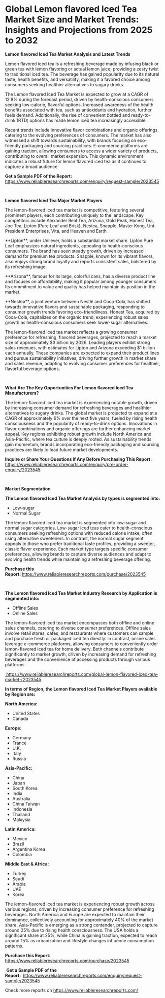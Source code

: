 <p><h1>Global Lemon flavored Iced Tea Market Size and Market Trends: Insights and Projections from 2025 to 2032</h1></p><p><strong>Lemon flavored Iced Tea Market Analysis and Latest Trends</strong></p>
<p><p>Lemon flavored iced tea is a refreshing beverage made by infusing black or green tea with lemon flavoring or actual lemon juice, providing a zesty twist to traditional iced tea. The beverage has gained popularity due to its natural taste, health benefits, and versatility, making it a favored choice among consumers seeking healthier alternatives to sugary drinks.</p><p>The Lemon flavored Iced Tea Market is expected to grow at a CAGR of 12.8% during the forecast period, driven by health-conscious consumers seeking low-calorie, flavorful options. Increased awareness of the health benefits associated with tea, such as antioxidants and hydration, further fuels demand. Additionally, the rise of convenient bottled and ready-to-drink (RTD) options has made lemon iced tea increasingly accessible.</p><p>Recent trends include innovative flavor combinations and organic offerings, catering to the evolving preferences of consumers. The market has also witnessed a shift towards sustainability, with brands focusing on eco-friendly packaging and sourcing practices. E-commerce platforms are gaining traction, allowing consumers to access a wider variety of products, contributing to overall market expansion. This dynamic environment indicates a robust future for lemon flavored iced tea as it continues to capture a broad audience.</p></p>
<p><strong>Get a Sample PDF of the Report:&nbsp;</strong> <a href="https://www.reliableresearchreports.com/enquiry/request-sample/2023545?utm_campaign=3262&utm_medium=2&utm_source=Github&utm_content=ia&utm_term=07042025&utm_id=lemon-flavored-iced-tea">https://www.reliableresearchreports.com/enquiry/request-sample/2023545</a></p>
<p>&nbsp;</p>
<p><strong>Lemon flavored Iced Tea Major Market Players</strong></p>
<p><p>The lemon-flavored iced tea market is competitive, featuring several prominent players, each contributing uniquely to the landscape. Key competitors include Alexander Real Tea, Arizona, Gold Peak, Honest Tea, Joe Tea, Lipton (Pure Leaf and Brisk), Nestea, Snapple, Master Kong, Uni-President Enterprises, Vita, and Heaven and Earth.</p><p>**Lipton**, under Unilever, holds a substantial market share. Lipton Pure Leaf emphasizes natural ingredients, appealing to health-conscious consumers. The brand has seen steady growth, driven by increased demand for premium tea products. Snapple, known for its vibrant flavors, also enjoys strong brand loyalty and reports consistent sales, bolstered by its refreshing image.</p><p>**Arizona**, famous for its large, colorful cans, has a diverse product line and focuses on affordability, making it popular among younger consumers. Its commitment to value and quality has helped maintain its position in the market.</p><p>**Nestea**, a joint venture between Nestlé and Coca-Cola, has shifted towards innovative flavors and sustainable packaging, responding to consumer growth trends favoring eco-friendliness. Honest Tea, acquired by Coca-Cola, capitalizes on the organic trend, experiencing robust sales growth as health-conscious consumers seek lower-sugar alternatives.</p><p>The lemon-flavored iced tea market reflects a growing consumer preference for refreshing, flavored beverages, projected to reach a market size of approximately $3 billion by 2026. Leading players exhibit strong sales revenues, with estimates for Lipton and Arizona exceeding $1 billion each annually. These companies are expected to expand their product lines and pursue sustainability initiatives, driving further growth in market share and sales revenue, adapting to evolving consumer preferences for healthier, flavorful beverage options.</p></p>
<p>&nbsp;</p>
<p><strong>What Are The Key Opportunities For Lemon flavored Iced Tea Manufacturers?</strong></p>
<p><p>The lemon-flavored iced tea market is experiencing notable growth, driven by increasing consumer demand for refreshing beverages and healthier alternatives to sugary drinks. The global market is projected to expand at a CAGR of approximately 6% over the next five years, fueled by rising health consciousness and the popularity of ready-to-drink options. Innovations in flavor combinations and organic offerings are further enhancing market appeal. Key regions exhibiting robust growth include North America and Asia-Pacific, where tea culture is deeply rooted. As sustainability trends gain momentum, brands incorporating eco-friendly packaging and sourcing practices are likely to lead future market developments.</p></p>
<p><strong>Inquire or Share Your Questions If Any Before Purchasing This Report:</strong> <a href="https://www.reliableresearchreports.com/enquiry/pre-order-enquiry/2023545?utm_campaign=3262&utm_medium=2&utm_source=Github&utm_content=ia&utm_term=07042025&utm_id=lemon-flavored-iced-tea">https://www.reliableresearchreports.com/enquiry/pre-order-enquiry/2023545</a></p>
<p>&nbsp;</p>
<p><strong>Market Segmentation</strong></p>
<p><strong>The Lemon flavored Iced Tea Market Analysis by types is segmented into:</strong></p>
<p><ul><li>Low-sugar</li><li>Normal Sugar</li></ul></p>
<p><p>The lemon-flavored iced tea market is segmented into low-sugar and normal sugar categories. Low-sugar iced teas cater to health-conscious consumers seeking refreshing options with reduced calorie intake, often using alternative sweeteners. In contrast, the normal sugar segment appeals to those who prefer traditional taste profiles, providing a sweeter, classic flavor experience. Each market type targets specific consumer preferences, allowing brands to capture diverse audiences and adapt to evolving health trends while maintaining a refreshing beverage offering.</p></p>
<p><strong>Purchase this Report:&nbsp;</strong><a href="https://www.reliableresearchreports.com/purchase/2023545?utm_campaign=3262&utm_medium=2&utm_source=Github&utm_content=ia&utm_term=07042025&utm_id=lemon-flavored-iced-tea">https://www.reliableresearchreports.com/purchase/2023545</a></p>
<p>&nbsp;</p>
<p><strong>The Lemon flavored Iced Tea Market Industry Research by Application is segmented into:</strong></p>
<p><ul><li>Offline Sales</li><li>Online Sales</li></ul></p>
<p><p>The lemon-flavored iced tea market encompasses both offline and online sales channels, catering to diverse consumer preferences. Offline sales involve retail stores, cafes, and restaurants where customers can sample and purchase fresh or packaged iced tea directly. In contrast, online sales leverage e-commerce platforms, allowing consumers to conveniently order lemon-flavored iced tea for home delivery. Both channels contribute significantly to market growth, driven by increasing demand for refreshing beverages and the convenience of accessing products through various platforms.</p></p>
<p><a href="https://www.reliableresearchreports.com/global-lemon-flavored-iced-tea-market-r2023545?utm_campaign=3262&utm_medium=2&utm_source=Github&utm_content=ia&utm_term=07042025&utm_id=lemon-flavored-iced-tea">&nbsp;https://www.reliableresearchreports.com/global-lemon-flavored-iced-tea-market-r2023545</a></p>
<p><strong>In terms of Region, the Lemon flavored Iced Tea Market Players available by Region are:</strong></p>
<p>
    <p> <strong> North America: </strong>
        <ul>
            <li>United States</li>
            <li>Canada</li>
        </ul>
        </p> 
    <p> <strong> Europe: </strong>
        <ul>
            <li>Germany</li>
            <li>France</li>
            <li>U.K.</li>
            <li>Italy</li>
            <li>Russia</li>
        </ul>
        </p> 
    <p> <strong> Asia-Pacific: </strong>
        <ul>
            <li>China</li>
            <li>Japan</li>
            <li>South Korea</li>
            <li>India</li>
            <li>Australia</li>
            <li>China Taiwan</li>
            <li>Indonesia</li>
            <li>Thailand</li>
            <li>Malaysia</li>
        </ul>
        </p> 
    <p> <strong> Latin America: </strong>
        <ul>
            <li>Mexico</li>
            <li>Brazil</li>
            <li>Argentina Korea</li>
            <li>Colombia</li>
        </ul>
        </p> 
    <p> <strong> Middle East & Africa: </strong>
        <ul>
            <li>Turkey</li>
            <li>Saudi</li>
            <li>Arabia</li>
            <li>UAE</li>
            <li>Korea</li>
        </ul>
    </p>
    </p>
<p><p>The lemon-flavored iced tea market is experiencing robust growth across various regions, driven by increasing consumer preference for refreshing beverages. North America and Europe are expected to maintain their dominance, collectively accounting for approximately 40% of the market share. Asia-Pacific is emerging as a strong contender, projected to capture around 35% due to rising health consciousness. The USA holds a significant share at 25%, while China is gaining traction, expected to reach around 15% as urbanization and lifestyle changes influence consumption patterns.</p></p>
<p><strong>Purchase this Report: </strong><a href="https://www.reliableresearchreports.com/purchase/2023545?utm_campaign=3262&utm_medium=2&utm_source=Github&utm_content=ia&utm_term=07042025&utm_id=lemon-flavored-iced-tea">https://www.reliableresearchreports.com/purchase/2023545</a></p>
<p>&nbsp;<strong>Get a Sample PDF of the Report:&nbsp;&nbsp;</strong><a href="https://www.reliableresearchreports.com/enquiry/request-sample/2023545?utm_campaign=3262&utm_medium=2&utm_source=Github&utm_content=ia&utm_term=07042025&utm_id=lemon-flavored-iced-tea">https://www.reliableresearchreports.com/enquiry/request-sample/2023545</a></p>
<p><strong></strong></p>
<p>Check more reports on <a href="https://www.reliableresearchreports.com/?utm_campaign=3262&utm_medium=2&utm_source=Github&utm_content=ia&utm_term=07042025&utm_id=lemon-flavored-iced-tea">https://www.reliableresearchreports.com/</a></p>